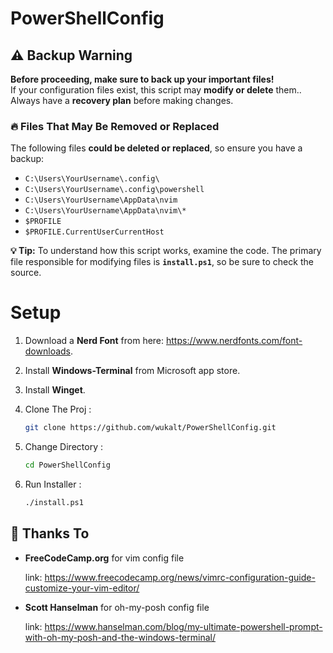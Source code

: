 # PowerShellConfig

## ⚠ Backup Warning

**Before proceeding, make sure to back up your important files!**  
If your configuration files exist, this script may **modify or delete** them..  
Always have a **recovery plan** before making changes.

### 🔥 Files That May Be Removed or Replaced 
The following files **could be deleted or replaced**, so ensure you have a backup:
- `C:\Users\YourUsername\.config\`
- `C:\Users\YourUsername\.config\powershell`
- `C:\Users\YourUsername\AppData\nvim`
- `C:\Users\YourUsername\AppData\nvim\*`
- `$PROFILE`
- `$PROFILE.CurrentUserCurrentHost`

**💡 Tip:** To understand how this script works, examine the code. The primary file responsible for modifying files is **`install.ps1`**, so be sure to check the source.

# Setup

1. Download a **Nerd Font** from here: https://www.nerdfonts.com/font-downloads.

2. Install **Windows-Terminal** from Microsoft app store.

3. Install **Winget**. 

4. Clone The Proj : 
    ```bash
    git clone https://github.com/wukalt/PowerShellConfig.git
    ```
5. Change Directory : 
    ```bash
    cd PowerShellConfig
    ```

6. Run Installer : 
    ```bash
    ./install.ps1
    ```

## 🙌 Thanks To

- **FreeCodeCamp.org** for  vim config file 
    
    link: https://www.freecodecamp.org/news/vimrc-configuration-guide-customize-your-vim-editor/


- **Scott Hanselman** for oh-my-posh config file 

    link: https://www.hanselman.com/blog/my-ultimate-powershell-prompt-with-oh-my-posh-and-the-windows-terminal/